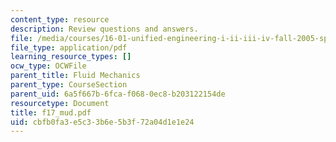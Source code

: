 ```yaml
---
content_type: resource
description: Review questions and answers.
file: /media/courses/16-01-unified-engineering-i-ii-iii-iv-fall-2005-spring-2006/cbfb0fa3e5c33b6e5b3f72a04d1e1e24_f17_mud.pdf
file_type: application/pdf
learning_resource_types: []
ocw_type: OCWFile
parent_title: Fluid Mechanics
parent_type: CourseSection
parent_uid: 6a5f667b-6fca-f068-0ec8-b203122154de
resourcetype: Document
title: f17_mud.pdf
uid: cbfb0fa3-e5c3-3b6e-5b3f-72a04d1e1e24
---
```

